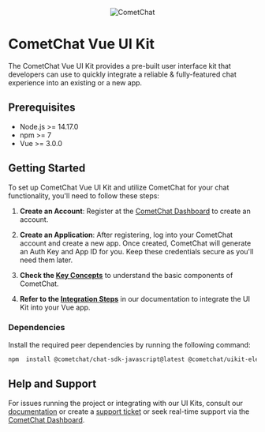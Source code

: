 <p align="center">
  <img alt="CometChat" src="https://assets.cometchat.io/website/images/logos/banner.png">
</p>

# CometChat Vue UI Kit

The CometChat Vue UI Kit provides a pre-built user interface kit that developers can use to quickly integrate a reliable & fully-featured chat experience into an existing or a new app.

## Prerequisites
- Node.js >= 14.17.0
- npm >= 7
- Vue >= 3.0.0

## Getting Started
To set up CometChat Vue UI Kit and utilize CometChat for your chat functionality, you'll need to follow these steps:

1. **Create an Account**: Register at the [CometChat Dashboard](https://app.cometchat.com/) to create an account.

2. **Create an Application**: After registering, log into your CometChat account and create a new app. Once created, CometChat will generate an Auth Key and App ID for you. Keep these credentials secure as you'll need them later.

3. **Check the [Key Concepts](https://www.cometchat.com/docs/vue-uikit/key-concepts)** to understand the basic components of CometChat.

4. **Refer to the [Integration Steps](https://www.cometchat.com/docs/vue-uikit/integration)** in our documentation to integrate the UI Kit into your Vue app.

### Dependencies
Install the required peer dependencies by running the following command:

```bash
npm  install @cometchat/chat-sdk-javascript@latest @cometchat/uikit-elements@latest @cometchat/uikit-resources@latest @cometchat/uikit-shared@latest
```

## Help and Support
For issues running the project or integrating with our UI Kits, consult our [documentation](https://www.cometchat.com/docs/react-uikit/integration) or create a [support ticket](https://help.cometchat.com/hc/en-us) or seek real-time support via the [CometChat Dashboard](https://app.cometchat.com/).
